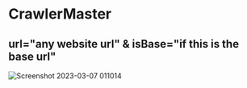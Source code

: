 # CrawlerMaster
## url="any website url" & isBase="if this is the base url"
![Screenshot 2023-03-07 011014](https://user-images.githubusercontent.com/66458518/223214668-bab74be9-ea45-4b9e-aa49-cb715b4957d5.png)

